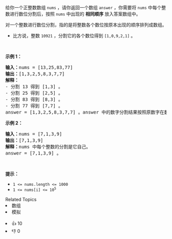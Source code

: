 <p>给你一个正整数数组&nbsp;<code>nums</code>&nbsp;，请你返回一个数组<em>&nbsp;</em><code>answer</code> ，你需要将&nbsp;<code>nums</code>&nbsp;中每个整数进行数位分割后，按照&nbsp;<code>nums</code>&nbsp;中出现的&nbsp;<strong>相同顺序</strong>&nbsp;放入答案数组中。</p>

<p>对一个整数进行数位分割，指的是将整数各个数位按原本出现的顺序排列成数组。</p>

<ul> 
 <li>比方说，整数&nbsp;<code>10921</code>&nbsp;，分割它的各个数位得到&nbsp;<code>[1,0,9,2,1]</code>&nbsp;。</li> 
</ul>

<p>&nbsp;</p>

<p><strong>示例 1：</strong></p>

<pre><b>输入：</b>nums = [13,25,83,77]
<b>输出：</b>[1,3,2,5,8,3,7,7]
<b>解释：</b>
- 分割 13 得到 [1,3] 。
- 分割 25 得到 [2,5] 。
- 分割 83 得到 [8,3] 。
- 分割 77 得到 [7,7] 。
answer = [1,3,2,5,8,3,7,7] 。answer 中的数字分割结果按照原数字在数组中的相同顺序排列。
</pre>

<p><strong>示例 2：</strong></p>

<pre><b>输入：</b>nums = [7,1,3,9]
<b>输出：</b>[7,1,3,9]
<b>解释：</b>nums 中每个整数的分割是它自己。
answer = [7,1,3,9] 。
</pre>

<p>&nbsp;</p>

<p><strong>提示：</strong></p>

<ul> 
 <li><code>1 &lt;= nums.length &lt;= 1000</code></li> 
 <li><code>1 &lt;= nums[i] &lt;= 10<sup>5</sup></code></li> 
</ul>

<div><div>Related Topics</div><div><li>数组</li><li>模拟</li></div></div><br><div><li>👍 10</li><li>👎 0</li></div>